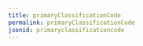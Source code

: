 ```yaml
---
title: primaryClassificationCode
permalink: primaryClassificationCode
jsonid: primaryclassificationcode
---
```

